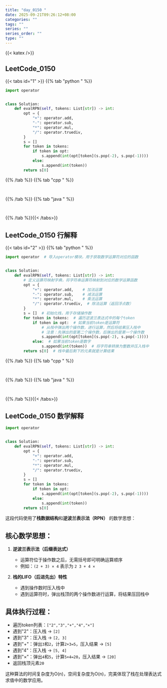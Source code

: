 ```yaml
---
title: "day_0150 "
date: 2025-09-21T09:26:12+08:00
categories: ""
tags: ""
series: ""
series_order: ""
type: ""
---
```


{{< katex />}}


## LeetCode_0150 

{{< tabs id="1" >}}
{{% tab "python " %}}

```python 
import operator


class Solution:
    def evalRPN(self, tokens: List[str]) -> int:
        opt = {
            "+": operator.add,
            "-": operator.sub,
            "*": operator.mul,
            "/": operator.truediv,
        }
        s = []
        for token in tokens:
            if token in opt:
                s.append(int(opt[token](s.pop(-2), s.pop(-1))))
            else:
                s.append(int(token))
        return s[0] 
```

{{% /tab %}}
{{% tab "cpp " %}}

```cpp 
 
```

{{% /tab %}}
{{% tab "java " %}}

```java 
 
```

{{% /tab %}}{{< /tabs>}}

## LeetCode_0150  行解释

{{< tabs id="2" >}}
{{% tab "python " %}}

```python 
import operator  # 导入operator模块，用于获取数学运算符对应的函数


class Solution:
    def evalRPN(self, tokens: List[str]) -> int:
        # 定义运算符映射字典，将字符串运算符映射到对应的数学运算函数
        opt = {
            "+": operator.add,    # 加法运算
            "-": operator.sub,    # 减法运算
            "*": operator.mul,    # 乘法运算
            "/": operator.truediv,  # 除法运算（返回浮点数）
        }
        s = []  # 初始化栈，用于存储操作数
        for token in tokens:  # 遍历逆波兰表达式中的每个token
            if token in opt:  # 如果当前token是运算符
                # 从栈中弹出两个操作数，进行运算，然后将结果压入栈中
                # 注意：先弹出的是第二个操作数，后弹出的是第一个操作数
                s.append(int(opt[token](s.pop(-2), s.pop(-1))))
            else:  # 如果当前token是数字
                s.append(int(token))  # 将字符串转换为整数并压入栈中
        return s[0]  # 栈中最后剩下的元素就是计算结果
```

{{% /tab %}}
{{% tab "cpp " %}}

```cpp 
 
```

{{% /tab %}}
{{% tab "java " %}}

```java 
 
```

{{% /tab %}}{{< /tabs>}}

## LeetCode_0150  数学解释

```python 
import operator


class Solution:
    def evalRPN(self, tokens: List[str]) -> int:
        opt = {
            "+": operator.add,
            "-": operator.sub,
            "*": operator.mul,
            "/": operator.truediv,
        }
        s = []
        for token in tokens:
            if token in opt:
                s.append(int(opt[token](s.pop(-2), s.pop(-1))))
            else:
                s.append(int(token))
        return s[0] 
```


这段代码使用了**栈数据结构**和**逆波兰表示法（RPN）** 的数学思想：

## 核心数学思想：

1. **逆波兰表示法（后缀表达式）**
   - 运算符位于操作数之后，无需括号即可明确运算顺序
   - 例如：`(2 + 3) × 4` 表示为 `2 3 + 4 ×`

2. **栈的LIFO（后进先出）特性**
   - 遇到操作数时压入栈中
   - 遇到运算符时，弹出栈顶的两个操作数进行运算，将结果压回栈中

## 具体执行过程：
- 遍历token列表：`["2","3","+","4","×"]`
- 遇到"2"：压入栈 → `[2]`
- 遇到"3"：压入栈 → `[2, 3]`
- 遇到"+"：弹出`3`和`2`，计算`2+3=5`，压入结果 → `[5]`
- 遇到"4"：压入栈 → `[5, 4]`
- 遇到"×"：弹出`4`和`5`，计算`5×4=20`，压入结果 → `[20]`
- 返回栈顶元素`20`

这种算法的时间复杂度为O(n)，空间复杂度为O(n)，完美体现了栈在处理表达式求值中的数学应用。


